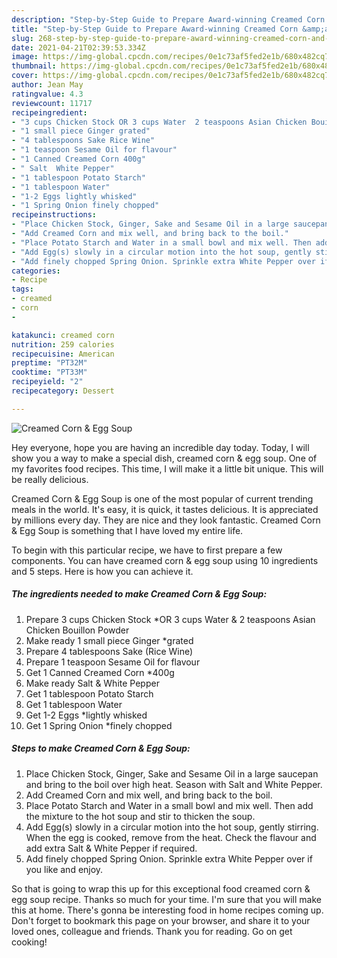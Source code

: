 ```yaml
---
description: "Step-by-Step Guide to Prepare Award-winning Creamed Corn &amp;amp; Egg Soup"
title: "Step-by-Step Guide to Prepare Award-winning Creamed Corn &amp;amp; Egg Soup"
slug: 268-step-by-step-guide-to-prepare-award-winning-creamed-corn-and-amp-egg-soup
date: 2021-04-21T02:39:53.334Z
image: https://img-global.cpcdn.com/recipes/0e1c73af5fed2e1b/680x482cq70/creamed-corn-egg-soup-recipe-main-photo.jpg
thumbnail: https://img-global.cpcdn.com/recipes/0e1c73af5fed2e1b/680x482cq70/creamed-corn-egg-soup-recipe-main-photo.jpg
cover: https://img-global.cpcdn.com/recipes/0e1c73af5fed2e1b/680x482cq70/creamed-corn-egg-soup-recipe-main-photo.jpg
author: Jean May
ratingvalue: 4.3
reviewcount: 11717
recipeingredient:
- "3 cups Chicken Stock OR 3 cups Water  2 teaspoons Asian Chicken Bouillon Powder"
- "1 small piece Ginger grated"
- "4 tablespoons Sake Rice Wine"
- "1 teaspoon Sesame Oil for flavour"
- "1 Canned Creamed Corn 400g"
- " Salt  White Pepper"
- "1 tablespoon Potato Starch"
- "1 tablespoon Water"
- "1-2 Eggs lightly whisked"
- "1 Spring Onion finely chopped"
recipeinstructions:
- "Place Chicken Stock, Ginger, Sake and Sesame Oil in a large saucepan and bring to the boil over high heat. Season with Salt and White Pepper."
- "Add Creamed Corn and mix well, and bring back to the boil."
- "Place Potato Starch and Water in a small bowl and mix well. Then add the mixture to the hot soup and stir to thicken the soup."
- "Add Egg(s) slowly in a circular motion into the hot soup, gently stirring. When the egg is cooked, remove from the heat. Check the flavour and add extra Salt &amp; White Pepper if required."
- "Add finely chopped Spring Onion. Sprinkle extra White Pepper over if you like and enjoy."
categories:
- Recipe
tags:
- creamed
- corn
- 

katakunci: creamed corn  
nutrition: 259 calories
recipecuisine: American
preptime: "PT32M"
cooktime: "PT33M"
recipeyield: "2"
recipecategory: Dessert

---
```



![Creamed Corn &amp; Egg Soup](https://img-global.cpcdn.com/recipes/0e1c73af5fed2e1b/680x482cq70/creamed-corn-egg-soup-recipe-main-photo.jpg)

Hey everyone, hope you are having an incredible day today. Today, I will show you a way to make a special dish, creamed corn &amp; egg soup. One of my favorites food recipes. This time, I will make it a little bit unique. This will be really delicious.



Creamed Corn &amp; Egg Soup is one of the most popular of current trending meals in the world. It's easy, it is quick, it tastes delicious. It is appreciated by millions every day. They are nice and they look fantastic. Creamed Corn &amp; Egg Soup is something that I have loved my entire life.


To begin with this particular recipe, we have to first prepare a few components. You can have creamed corn &amp; egg soup using 10 ingredients and 5 steps. Here is how you can achieve it.

<!--inarticleads1-->

##### The ingredients needed to make Creamed Corn &amp; Egg Soup:

1. Prepare 3 cups Chicken Stock *OR 3 cups Water &amp; 2 teaspoons Asian Chicken Bouillon Powder
1. Make ready 1 small piece Ginger *grated
1. Prepare 4 tablespoons Sake (Rice Wine)
1. Prepare 1 teaspoon Sesame Oil for flavour
1. Get 1 Canned Creamed Corn *400g
1. Make ready  Salt &amp; White Pepper
1. Get 1 tablespoon Potato Starch
1. Get 1 tablespoon Water
1. Get 1-2 Eggs *lightly whisked
1. Get 1 Spring Onion *finely chopped




<!--inarticleads2-->

##### Steps to make Creamed Corn &amp; Egg Soup:

1. Place Chicken Stock, Ginger, Sake and Sesame Oil in a large saucepan and bring to the boil over high heat. Season with Salt and White Pepper.
1. Add Creamed Corn and mix well, and bring back to the boil.
1. Place Potato Starch and Water in a small bowl and mix well. Then add the mixture to the hot soup and stir to thicken the soup.
1. Add Egg(s) slowly in a circular motion into the hot soup, gently stirring. When the egg is cooked, remove from the heat. Check the flavour and add extra Salt &amp; White Pepper if required.
1. Add finely chopped Spring Onion. Sprinkle extra White Pepper over if you like and enjoy.




So that is going to wrap this up for this exceptional food creamed corn &amp; egg soup recipe. Thanks so much for your time. I'm sure that you will make this at home. There's gonna be interesting food in home recipes coming up. Don't forget to bookmark this page on your browser, and share it to your loved ones, colleague and friends. Thank you for reading. Go on get cooking!
